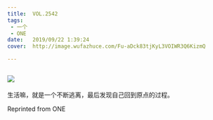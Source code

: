 ```yaml
---
title:	VOL.2542
tags:
 - 一个
 - ONE
date:	2019/09/22 1:39:24
cover:	http://image.wufazhuce.com/Fu-aDck83tjKyL3VOIWR3Q6KizmQ

---
```

![](http://image.wufazhuce.com/Fu-aDck83tjKyL3VOIWR3Q6KizmQ)
---

生活嘛，就是一个不断逃离，最后发现自己回到原点的过程。
 
Reprinted from ONE
